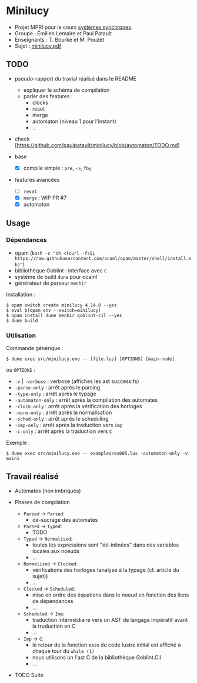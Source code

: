 # Minilucy

- Projet MPRI pour le cours [systèmes synchrones](https://www.di.ens.fr/~pouzet/cours/synchrone/).
- Groupe : Émilien Lemaire et Paul Patault
- Enseignants : T. Bourke et M. Pouzet
- Sujet : [minilucy.pdf](./pdf/minilucy.pdf)

## TODO

- pseudo-rapport du travial réalisé dans le README
  + expliquer le schéma de compilation
  + parler des features :
    - clocks
    - reset
    - merge
    - automaton (niveau 1 pour l'instant)
    - ..
- check [https://github.com/paulpatault/minilucy/blob/automaton/TODO.md]

- base
  - [x] compile simple : `pre`, `->`, `fby`

- features avancées
  - [ ] `reset`
  - [x] `merge` : WIP PR #7
  - [x] automaton

## Usage

### Dépendances

- opam (`bash -c "sh <(curl -fsSL https://raw.githubusercontent.com/ocaml/opam/master/shell/install.sh)"`)
- bibliothèque Goblint : interface avec `C`
- système de build `dune` pour ocaml
- générateur de parseur `menhir`

Installation :
```
$ opam switch create minilucy 4.14.0 --yes
$ eval $(opam env --switch=minilucy)
$ opam install dune menhir goblint-cil --yes
$ dune build
```

### Utilisation

Commande générique :
```
$ dune exec src/minilucy.exe -- [file.lus] [OPTIONS] [main-node]
```
où `OPTIONS` :
- `-v` | `-verbose` : verbose (affiches les ast successifs)
- `-parse-only` : arrêt après le parsing
- `-type-only` : arrêt après le typage
- `-automaton-only` : arrêt après la compilation des automates
- `-clock-only` : arrêt après la vérification des horloges
- `-norm-only` : arrêt après la normalisation
- `-sched-only` : arrêt après le scheduling
- `-imp-only` : arrêt après la traduction vers `imp`
- `-c-only` : arrêt après la traduction vers `C`

Exemple :
```
$ dune exec src/minilucy.exe -- examples/ex005.lus -automaton-only -v main1
```

## Travail réalisé

- Automates (non imbriqués)

- Phases de compilation
  + `Parsed` -> `Parsed`:
    - dé-sucrage des automates
  + `Parsed` -> `Typed`:
    - TODO
  + `Typed` -> `Normalised`:
    - toutes les expressions sont "dé-inlinées" dans des variables locales aux noeuds
    - ...
  + `Normalised` -> `Clocked`:
    - vérifications des horloges (analyse à la typage (cf. article du sujet))
    - ...
  + `Clocked` -> `Scheduled`:
    - mise en ordre des équations dans le noeud en fonction des liens de dépendances
    - ...
  + `Scheduled` -> `Imp`:
    - traduction intermédiaire vers un AST de langage impératif avant la truduction en C
    - ...
  + `Imp` -> `C`:
    - le retour de la fonction `main` du code lustre initial est affiché à chaque tour du `while (1)`
    - nous utilisons un l'ast C de la bibliothèque Goblint.Cil
    - ...

- TODO Suite
